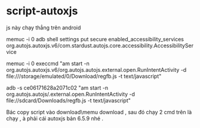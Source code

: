 # script-autoxjs
js này chạy thẳng trên android 


memuc -i 0 adb shell settings put secure enabled_accessibility_services org.autojs.autoxjs.v6/com.stardust.autojs.core.accessibility.AccessibilityService

memuc -i 0 execcmd "am start -n org.autojs.autoxjs.v6/org.autojs.autojs.external.open.RunIntentActivity -d file:///storage/emulated/0/Download/regfb.js -t text/javascript"

adb -s ce06171628a2071c02 "am start -n org.autojs.autojs/.external.open.RunIntentActivity -d file://sdcard/Downloads/regfb.js -t text/javascript"

Bác copy script vào download\memu download , sau đó chạy 2 cmd trên là chạy , à phải cái autoxjs bản 6.5.9 nhé .
